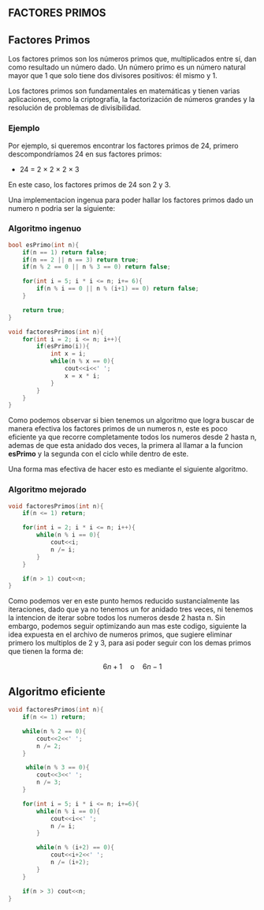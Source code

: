 ## FACTORES PRIMOS
## Factores Primos

Los factores primos son los números primos que, multiplicados entre sí, dan como resultado un número dado. Un número primo es un número natural mayor que 1 que solo tiene dos divisores positivos: él mismo y 1.

Los factores primos son fundamentales en matemáticas y tienen varias aplicaciones, como la criptografía, la factorización de números grandes y la resolución de problemas de divisibilidad.

### Ejemplo

Por ejemplo, si queremos encontrar los factores primos de 24, primero descompondríamos 24 en sus factores primos:

- 24 = 2 × 2 × 2 × 3

En este caso, los factores primos de 24 son 2 y 3.

Una implementacion ingenua para poder hallar los factores primos dado un numero n podria ser la siguiente:

### Algoritmo ingenuo
```cpp
bool esPrimo(int n){
    if(n == 1) return false;
    if(n == 2 || n == 3) return true;
    if(n % 2 == 0 || n % 3 == 0) return false;

    for(int i = 5; i * i <= n; i+= 6){
        if(n % i == 0 || n % (i+1) == 0) return false;
    }

    return true;
}

void factoresPrimos(int n){
    for(int i = 2; i <= n; i++){
        if(esPrimo(i)){
            int x = i;
            while(n % x == 0){
                cout<<i<<' ';
                x = x * i;
            }
        }
    }
}
```
Como podemos observar si bien tenemos un algoritmo que logra buscar de manera efectiva los factores primos de un numeros n, este es poco eficiente ya que recorre completamente todos los numeros desde 2 hasta n, ademas de que esta anidado dos veces, la primera al llamar a la funcion <strong>esPrimo</strong> y la segunda con el ciclo while dentro de este.

Una forma mas efectiva de hacer esto es mediante el siguiente algoritmo.
### Algoritmo mejorado
```cpp
void factoresPrimos(int n){
    if(n <= 1) return;

    for(int i = 2; i * i <= n; i++){
        while(n % i == 0){
            cout<<i;
            n /= i;
        }
    }

    if(n > 1) cout<<n;
}
```
Como podemos ver en este punto hemos reducido sustancialmente las iteraciones, dado que ya no tenemos un for anidado tres veces, ni tenemos la intencion de iterar sobre todos los numeros desde 2 hasta n. Sin embargo, podemos seguir optimizando aun mas este codigo, siguiente la idea expuesta en el archivo de numeros primos, que sugiere eliminar primero los multiplos de 2 y 3, para asi poder seguir con los demas primos que tienen la forma de:

$$ 
{6n+1} \quad \text{o} \quad {6n-1}  
$$

## Algoritmo eficiente
```cpp
void factoresPrimos(int n){
    if(n <= 1) return;

    while(n % 2 == 0){
        cout<<2<<' ';
        n /= 2;
    }

     while(n % 3 == 0){
        cout<<3<<' ';
        n /= 3;
    }

    for(int i = 5; i * i <= n; i+=6){
        while(n % i == 0){
            cout<<i<<' ';
            n /= i;
        }

        while(n % (i+2) == 0){
            cout<<i+2<<' ';
            n /= (i+2);
        }
    }

    if(n > 3) cout<<n;
}
```
